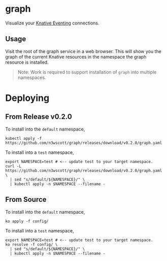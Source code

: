 # graph

Visualize your [Knative Eventing](http://github.com/knative/eventing)
connections.

## Usage

Visit the root of the graph service in a web browser. This will show you the
graph of the current Knative resources in the namespace the graph resource is
installed.

> Note: Work is required to support installation of `graph` into multiple
> namespaces.

# Deploying

## From Release v0.2.0

To install into the `default` namespace,

```shell
kubectl apply -f https://github.com/n3wscott/graph/releases/download/v0.2.0/graph.yaml
```

To install into a `test` namespace,

```shell
export NAMESPACE=test # <-- update test to your target namespace.
curl -L https://github.com/n3wscott/graph/releases/download/v0.2.0/graph.yaml \
  | sed "s/default/${NAMESPACE}/" \
  | kubectl apply -n $NAMESPACE --filename -
```

## From Source

To install into the `default` namespace,

```shell
ko apply -f config/
```

To install into a `test` namespace,

```shell
export NAMESPACE=test # <-- update test to your target namespace.
ko resolve -f config/ \
  | sed "s/default/${NAMESPACE}/" \
  | kubectl apply -n $NAMESPACE --filename -
```
